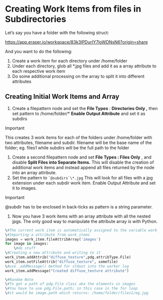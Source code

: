 # Creating Work Items from files in Subdirectories

Let’s say you have a folder with the following struct:

https://app.eraser.io/workspace/83k3lPDurIY7loWDNsN6?origin=share

And you want to do the following:

1. Create a work item for each directory under /home/folder
2. Under each directory, glob all *.jpg files and add it as a array attribute to each respective work item
3. Do some additional processing on the array to split it into different attributes

## Creating Initial Work Items and Array

1. Create a filepattern node and set the **File Types** : **Directories Only ,** then set pattern to /home/folder/* **Enable Output Attribute** and set it as subdirs

> [!important]  
> This creates 3 work items for each of the folders under /home/folder with two attributes, filename and subdir. filename will be the base name of the folder; eg. files1 while subdirs will be the full path to the folder  

1. Create a second filepattern node and set **File Types : Files Only** , and disable **Split Files into Separate Items.** This will disable the creation of additional work items and instead append all files returned by the node into an array attribute.
2. Set the pattern to `` `@subdirs`\*.jpg `` This will look for all files with a jpg extension under each subdir work item. Enable Output Attribute and set it to images.

> [!important]  
> @subdir has to be enclosed in back-ticks as pattern is a string parameter.  

1. Now you have 3 work items with an array attribute with all the nested jpgs. The only good way to manipulate the attribute array is with Python.

```Python
\#The current work item is automatically assigned to the variable work_item
\#Importing a attribute from work_items 
images = work_item.fileAttribArray('images')
for image in images:
	\#do stuff
\#Creating a new attribute and writing to it
work_item.addAttrib("diffuse_texture",pdg.attribType.File)
work_item.setFileAttrib("diffuse_texture", somefile)
\#use .addMessage() method for stdout into the worker log
work_item.addMessage("Created diffuse_texture attribute")

\#Random Note
\#To get a path of pdg.File class aka the elements in images
\#You have to use pdg.File.path; in this case in the for loop
\#it would be image.path which returns: /home/folder/files1/eg.jpg
```